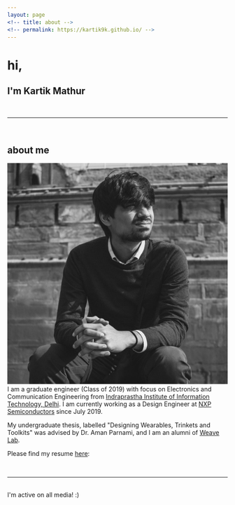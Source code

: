 ```yaml
---
layout: page
<!-- title: about -->
<!-- permalink: https://kartik9k.github.io/ -->
---
```


<!-- ---
layout: page
title: about
permalink: /about/
--- -->

<div class="header-bar">
  <h1>hi, </h1>
  <h2>I'm Kartik Mathur</h2>
  <br/>
  <hr>
  <br/>
</div>

<!-- 
<ul class="post-list">
    {% for post in site.posts %}
      <li>
        <h2><a class="post-title" href="{{ post.url | prepend: site.baseurl }}">{{ post.title }}</a></h2>
        <p class="post-meta">{{ post.date | date: '%B %-d, %Y — %H:%M' }}</p>
        <p>{{ post.description }}</p>
        <br/>
        <hr/>
      </li>
    {% endfor %}
</ul> -->

<!-- {% for project in site.portfolio %}

{% if project.redirect %}
<div class="project">
    <div class="thumbnail">
        <a href="{{ project.redirect }}" target="_blank">
        {% if project.img %}
        <img class="thumbnail" src="{{ project.img }}"/>
        {% else %}
        <div class="thumbnail blankbox"></div>
        {% endif %}    
        <span>
            <h1>{{ project.title }}</h1>
            <br/>
            <p>{{ project.description }}</p>
        </span>
        </a>
    </div>
</div>
{% else %}

<div class="project ">
    <div class="thumbnail">
        <a href="{{ site.baseurl }}{{ project.url }}">
        {% if project.img %}
        <img class="thumbnail" src="{{ project.img }}"/>
        {% else %}
        <div class="thumbnail blankbox"></div>
        {% endif %}    
        <span>
            <h1>{{ project.title }}</h1>
            <br/>
            <p>{{ project.description }}</p>
        </span>
        </a>
    </div>
</div>

{% endif %}

{% endfor %} -->

<h2>about me</h2>

<img class="col one right" src="/img/profile.jpg">

<br/>
I am a graduate engineer (Class of 2019) with focus on Electronics and Communication Engineering from <a href="https://www.iiitd.ac.in" target="blank">Indraprastha Institute of Information Technology, Delhi</a>. I am currently working as a Design Engineer at <a href="https://www.nxp.com/" target="blank">NXP Semiconductors</a> since July 2019.

My undergraduate thesis, labelled "Designing Wearables, Trinkets and Toolkits" was advised by Dr. Aman Parnami, and I am an alumni of <a href="http://weave.iiitd.edu.in/" target="blank">Weave Lab</a>. 

Please find my resume <a href="https://drive.google.com/file/d/1LflBmL6UF7z6Gh00q48dnx513SaF30B1/view?usp=sharing" target="blank">here</a>: 
<!-- I am an undergradute student at <a href="https://www.iiitd.ac.in" target="blank">Indraprastha Institute of Information Technology, Delhi</a> pursuing my Bachelor's Degree in Technology with Electronics and Communication being my major.  -->

<!-- I have always been actively involved in projects which may help in solving real life problems. I like to design and prototype interactive systems that enhance the interaction between computer systems and humans. -->

<!-- My undergraduate thesis labelled "Designing wearable toolkits and trinkets" is being advised by Dr. Aman Parnami and I'm an active member of the <a href="http://weave.iiitd.edu.in/" target="blank">Weave Lab</a>. -->

<br/>
<hr/>
<br/>
<span class="contacticon center">
    <a href="mailto:kartik15142@iiitd.ac.in"><i class="fa fa-envelope-square"></i></a>
    <a href="https://github.com/kartik9k" target="_blank"><i class="fa fa-github-square"></i></a>
    <a href="https://www.linkedin.com/in/kartik9k" target="_blank"><i class="fa fa-linkedin-square"></i></a>
    <!-- <a href="http://tumblr.com" target="_blank"><i class="fa fa-tumblr-square"></i></a> -->
    <a href="https://twitter.com/kartikMathur97" target="_blank"><i class="fa fa-twitter-square"></i></a>
</span>

<div class="col three caption">
    I'm active on all media! :)
    <!-- You can even add a little note about which of these is the best way to reach you. -->
</div>


